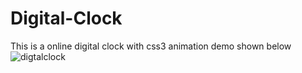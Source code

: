 # Digital-Clock
This is a online digital clock with css3 animation
demo shown below
![digtalclock](https://user-images.githubusercontent.com/22648135/28804815-6df29b76-761a-11e7-873a-0022cd6adddd.gif)
